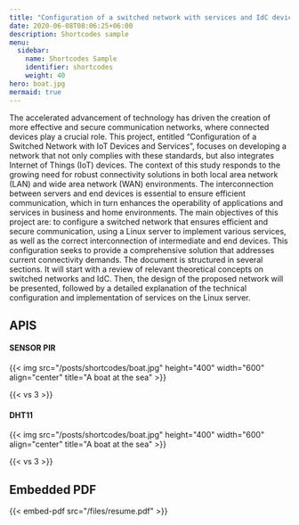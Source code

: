 ```yaml
---
title: "Configuration of a switched network with services and IdC devices"
date: 2020-06-08T08:06:25+06:00
description: Shortcodes sample
menu:
  sidebar:
    name: Shortcodes Sample
    identifier: shortcodes
    weight: 40
hero: boat.jpg
mermaid: true
---
```

The accelerated advancement of technology has driven the creation of more effective and secure communication networks, where connected devices play a crucial role. This project, entitled “Configuration of a Switched Network with IoT Devices and Services”, focuses on developing a network that not only complies with these standards, but also integrates Internet of Things (IoT) devices.
The context of this study responds to the growing need for robust connectivity solutions in both local area network (LAN) and wide area network (WAN) environments. The interconnection between servers and end devices is essential to ensure efficient communication, which in turn enhances the operability of applications and services in business and home environments.
The main objectives of this project are: to configure a switched network that ensures efficient and secure communication, using a Linux server to implement various services, as well as the correct interconnection of intermediate and end devices. This configuration seeks to provide a comprehensive solution that addresses current connectivity demands.
The document is structured in several sections. It will start with a review of relevant theoretical concepts on switched networks and IdC. Then, the design of the proposed network will be presented, followed by a detailed explanation of the technical configuration and implementation of services on the Linux server.



## APIS


#### SENSOR PIR

{{< img src="/posts/shortcodes/boat.jpg" height="400" width="600" align="center" title="A boat at the sea" >}}

{{< vs 3 >}}

#### DHT11

{{< img src="/posts/shortcodes/boat.jpg" height="400" width="600" align="center" title="A boat at the sea" >}}

{{< vs 3 >}}

## Embedded PDF

{{< embed-pdf src="/files/resume.pdf" >}}
